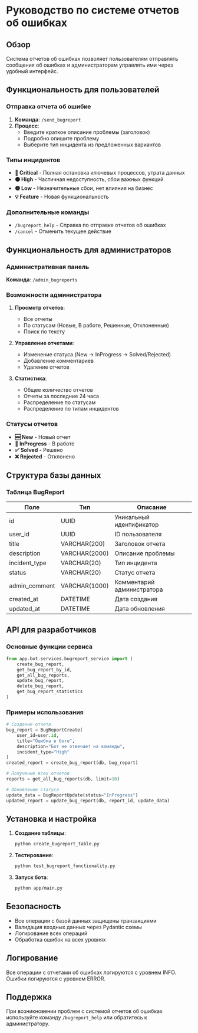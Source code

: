 # Руководство по системе отчетов об ошибках

## Обзор

Система отчетов об ошибках позволяет пользователям отправлять сообщения об ошибках и администраторам управлять ими через удобный интерфейс.

## Функциональность для пользователей

### Отправка отчета об ошибке

1. **Команда**: `/send_bugreport`
2. **Процесс**:
   - Введите краткое описание проблемы (заголовок)
   - Подробно опишите проблему
   - Выберите тип инцидента из предложенных вариантов

### Типы инцидентов

- **🔴 Critical** - Полная остановка ключевых процессов, утрата данных
- **🟠 High** - Частичная недоступность, сбои важных функций  
- **🟡 Low** - Незначительные сбои, нет влияния на бизнес
- **💡 Feature** - Новая функциональность

### Дополнительные команды

- `/bugreport_help` - Справка по отправке отчетов об ошибках
- `/cancel` - Отменить текущее действие

## Функциональность для администраторов

### Административная панель

**Команда**: `/admin_bugreports`

### Возможности администратора

1. **Просмотр отчетов**:
   - Все отчеты
   - По статусам (Новые, В работе, Решенные, Отклоненные)
   - Поиск по тексту

2. **Управление отчетами**:
   - Изменение статуса (New → InProgress → Solved/Rejected)
   - Добавление комментариев
   - Удаление отчетов

3. **Статистика**:
   - Общее количество отчетов
   - Отчеты за последние 24 часа
   - Распределение по статусам
   - Распределение по типам инцидентов

### Статусы отчетов

- **🆕 New** - Новый отчет
- **🔄 InProgress** - В работе
- **✅ Solved** - Решено
- **❌ Rejected** - Отклонено

## Структура базы данных

### Таблица BugReport

| Поле | Тип | Описание |
|------|-----|----------|
| id | UUID | Уникальный идентификатор |
| user_id | UUID | ID пользователя |
| title | VARCHAR(200) | Заголовок отчета |
| description | VARCHAR(2000) | Описание проблемы |
| incident_type | VARCHAR(20) | Тип инцидента |
| status | VARCHAR(20) | Статус отчета |
| admin_comment | VARCHAR(1000) | Комментарий администратора |
| created_at | DATETIME | Дата создания |
| updated_at | DATETIME | Дата обновления |

## API для разработчиков

### Основные функции сервиса

```python
from app.bot.services.bugreport_service import (
    create_bug_report,
    get_bug_report_by_id,
    get_all_bug_reports,
    update_bug_report,
    delete_bug_report,
    get_bug_report_statistics
)
```

### Примеры использования

```python
# Создание отчета
bug_report = BugReportCreate(
    user_id=user.id,
    title="Ошибка в боте",
    description="Бот не отвечает на команды",
    incident_type="High"
)
created_report = create_bug_report(db, bug_report)

# Получение всех отчетов
reports = get_all_bug_reports(db, limit=10)

# Обновление статуса
update_data = BugReportUpdate(status="InProgress")
updated_report = update_bug_report(db, report_id, update_data)
```

## Установка и настройка

1. **Создание таблицы**:
   ```bash
   python create_bugreport_table.py
   ```

2. **Тестирование**:
   ```bash
   python test_bugreport_functionality.py
   ```

3. **Запуск бота**:
   ```bash
   python app/main.py
   ```

## Безопасность

- Все операции с базой данных защищены транзакциями
- Валидация входных данных через Pydantic схемы
- Логирование всех операций
- Обработка ошибок на всех уровнях

## Логирование

Все операции с отчетами об ошибках логируются с уровнем INFO. Ошибки логируются с уровнем ERROR.

## Поддержка

При возникновении проблем с системой отчетов об ошибках используйте команду `/bugreport_help` или обратитесь к администратору.
